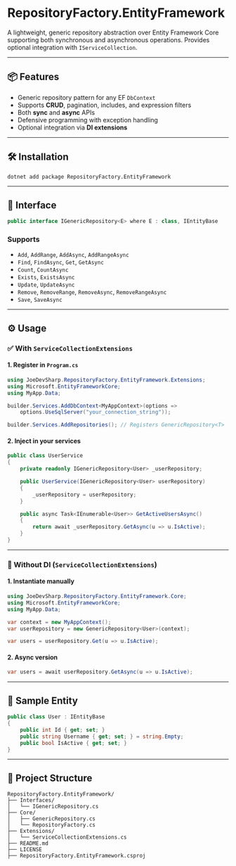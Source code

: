# RepositoryFactory.EntityFramework

A lightweight, generic repository abstraction over Entity Framework Core supporting both synchronous and asynchronous operations. Provides optional integration with `IServiceCollection`.

---

## 📦 Features

- Generic repository pattern for any EF `DbContext`
- Supports **CRUD**, pagination, includes, and expression filters
- Both **sync** and **async** APIs
- Defensive programming with exception handling
- Optional integration via **DI extensions**

---

## 🛠 Installation

```bash
dotnet add package RepositoryFactory.EntityFramework
````

---

## 🔧 Interface

```csharp
public interface IGenericRepository<E> where E : class, IEntityBase
```

### Supports

* `Add`, `AddRange`, `AddAsync`, `AddRangeAsync`
* `Find`, `FindAsync`, `Get`, `GetAsync`
* `Count`, `CountAsync`
* `Exists`, `ExistsAsync`
* `Update`, `UpdateAsync`
* `Remove`, `RemoveRange`, `RemoveAsync`, `RemoveRangeAsync`
* `Save`, `SaveAsync`

---

## ⚙️ Usage

### ✅ With `ServiceCollectionExtensions`

#### 1. Register in `Program.cs`

```csharp
using JoeDevSharp.RepositoryFactory.EntityFramework.Extensions;
using Microsoft.EntityFrameworkCore;
using MyApp.Data;

builder.Services.AddDbContext<MyAppContext>(options =>
    options.UseSqlServer("your_connection_string"));

builder.Services.AddRepositories(); // Registers GenericRepository<T>
```

#### 2. Inject in your services

```csharp
public class UserService
{
    private readonly IGenericRepository<User> _userRepository;

    public UserService(IGenericRepository<User> userRepository)
    {
        _userRepository = userRepository;
    }

    public async Task<IEnumerable<User>> GetActiveUsersAsync()
    {
        return await _userRepository.GetAsync(u => u.IsActive);
    }
}
```

---

### 🧩 Without DI (`ServiceCollectionExtensions`)

#### 1. Instantiate manually

```csharp
using JoeDevSharp.RepositoryFactory.EntityFramework.Core;
using Microsoft.EntityFrameworkCore;
using MyApp.Data;

var context = new MyAppContext();
var userRepository = new GenericRepository<User>(context);

var users = userRepository.Get(u => u.IsActive);
```

#### 2. Async version

```csharp
var users = await userRepository.GetAsync(u => u.IsActive);
```

---

## 🧪 Sample Entity

```csharp
public class User : IEntityBase
{
    public int Id { get; set; }
    public string Username { get; set; } = string.Empty;
    public bool IsActive { get; set; }
}
```

---

## 📁 Project Structure

```
RepositoryFactory.EntityFramework/
├── Interfaces/
│   └── IGenericRepository.cs
├── Core/
│   ├── GenericRepository.cs
│   └── RepositoryFactory.cs
├── Extensions/
│   └── ServiceCollectionExtensions.cs
├── README.md
├── LICENSE
├── RepositoryFactory.EntityFramework.csproj
```
